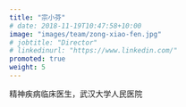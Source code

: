```yaml
---
title: "宗小芬"
# date: 2018-11-19T10:47:58+10:00
image: "images/team/zong-xiao-fen.jpg"
# jobtitle: "Director"
# linkedinurl: "https://www.linkedin.com/"
promoted: true
weight: 5
---
```


精神疾病临床医生，武汉大学人民医院
